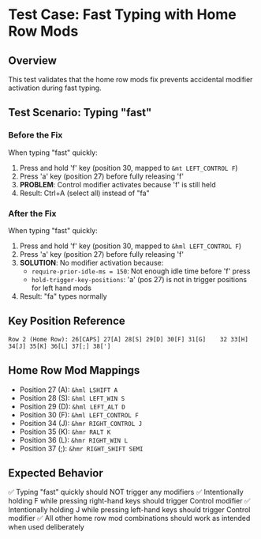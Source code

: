 # Test Case: Fast Typing with Home Row Mods

## Overview
This test validates that the home row mods fix prevents accidental modifier activation during fast typing.

## Test Scenario: Typing "fast"

### Before the Fix
When typing "fast" quickly:
1. Press and hold 'f' key (position 30, mapped to `&mt LEFT_CONTROL F`)
2. Press 'a' key (position 27) before fully releasing 'f'
3. **PROBLEM**: Control modifier activates because 'f' is still held
4. Result: Ctrl+A (select all) instead of "fa"

### After the Fix  
When typing "fast" quickly:
1. Press and hold 'f' key (position 30, mapped to `&hml LEFT_CONTROL F`)
2. Press 'a' key (position 27) before fully releasing 'f'
3. **SOLUTION**: No modifier activation because:
   - `require-prior-idle-ms = 150`: Not enough idle time before 'f' press
   - `hold-trigger-key-positions`: 'a' (pos 27) is not in trigger positions for left hand mods
4. Result: "fa" types normally

## Key Position Reference
```
Row 2 (Home Row): 26[CAPS] 27[A] 28[S] 29[D] 30[F] 31[G]    32 33[H] 34[J] 35[K] 36[L] 37[;] 38[']
```

## Home Row Mod Mappings
- Position 27 (A): `&hml LSHIFT A`
- Position 28 (S): `&hml LEFT_WIN S` 
- Position 29 (D): `&hml LEFT_ALT D`
- Position 30 (F): `&hml LEFT_CONTROL F`
- Position 34 (J): `&hmr RIGHT_CONTROL J`
- Position 35 (K): `&hmr RALT K`
- Position 36 (L): `&hmr RIGHT_WIN L`
- Position 37 (;): `&hmr RIGHT_SHIFT SEMI`

## Expected Behavior
✅ Typing "fast" quickly should NOT trigger any modifiers
✅ Intentionally holding F while pressing right-hand keys should trigger Control modifier
✅ Intentionally holding J while pressing left-hand keys should trigger Control modifier
✅ All other home row mod combinations should work as intended when used deliberately